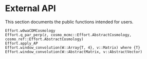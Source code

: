 # External API

This section documents the public functions intended for users.


```@docs
Effort.w0waCDMCosmology
Effort.q_par_perp(z, cosmo_mcmc::Effort.AbstractCosmology, cosmo_ref::Effort.AbstractCosmology)
Effort.apply_AP
Effort.window_convolution(W::Array{T, 4}, v::Matrix) where {T}
Effort.window_convolution(W::AbstractMatrix, v::AbstractVector)
```
